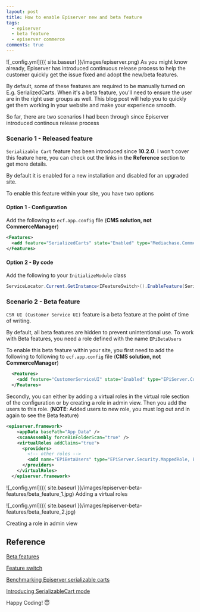 ```yaml
---
layout: post
title: How to enable Episerver new and beta feature
tags:
  - episerver
  - beta feature
  - episerver commerce
comments: true
---
```


![_config.yml]({{ site.baseurl }}/images/episerver.png)
As you might know already, Episerver has introduced continuous release process to help the customer quickly get the issue fixed and adopt the new/beta features.

By default, some of these features are required to be manually turned on E.g. SerializedCarts. When it's a beta feature, you'll need to ensure the user are in the right user groups as well. This blog post will help you to quickly get them working in your website and make your experience smooth.


So far, there are two scenarios I had been through since Episerver introduced continous release process

### Scenario 1 - Released feature


`Serializable Cart` feature has been introduced since **10.2.0**. I won't cover this feature here, you can check out the links in the **Reference** section to get more details. 

By default it is enabled for a new installation and disabled for an upgraded site. 

To enable this feature within your site, you have two options 

#### Option 1 - Configuration

Add the following to `ecf.app.config` file (**CMS solution, not CommerceManager**)

```xml
<Features>
  <add feature="SerializedCarts" state="Enabled" type="Mediachase.Commerce.Core.Features.SerializedCarts,Mediachase.Commerce" />
</Features>
```
#### Option 2 - By code

Add the following to your `InitializeModule` class

```c#
ServiceLocator.Current.GetInstance<IFeatureSwitch>().EnableFeature(SerializedCarts.FeatureSerializedCarts);
```

### Scenario 2 - Beta feature

`CSR UI (Customer Service UI)` feature is a beta feature at the point of time of writing.

By default, all beta features are hidden to prevent unintentional use. To work with Beta features, you need a role defined with the name `EPiBetaUsers`


To enable this beta feature within your site, you first need to add the following to following to `ecf.app.config` file (**CMS solution, not CommerceManager**)

```xml
  <Features>
    <add feature="CustomerServiceUI" state="Enabled" type="EPiServer.Commerce.UI.CustomerService.Features.CustomerServiceUI, EPiServer.Commerce.UI.CustomerService" />
  </Features>
  ```

Secondly, you can either by adding a virtual roles in the virtual role section of the configuration or by creating a role in admin view. Then you add the users to this role. (**NOTE**: Added users to new role, you must log out and in again to see the Beta feature)


```xml
<episerver.framework>
    <appData basePath="App_Data" />
    <scanAssembly forceBinFolderScan="true" />
    <virtualRoles addClaims="true">
      <providers>
        <!-- other roles -->
        <add name="EPiBetaUsers" type="EPiServer.Security.MappedRole, EPiServer.Framework" roles="WebAdmins, Administrators" mode="Any" />
      </providers>
    </virtualRoles>   
  </episerver.framework>
```

![_config.yml]({{ site.baseurl }}/images/episerver-beta-features/beta_feature_1.jpg)
Adding a virtual roles


![_config.yml]({{ site.baseurl }}/images/episerver-beta-features/beta_feature_2.jpg)

Creating a role in admin view

## Reference

[Beta features](https://world.episerver.com/documentation/Items/Installation-Instructions/beta-features/)

[Feature switch](https://world.episerver.com/documentation/developer-guides/commerce/configuration/feature-switch2/)

[Benchmarking Episerver serializable carts](https://world.episerver.com/blogs/andreas-j/dates/2017/6/benchmarking-episerver-serializable-carts2/)


[Introducing SerializableCart mode](https://world.episerver.com/blogs/Son-Do/Dates/2017/1/introduce-serializablecart-mode/)


Happy Coding! 😇